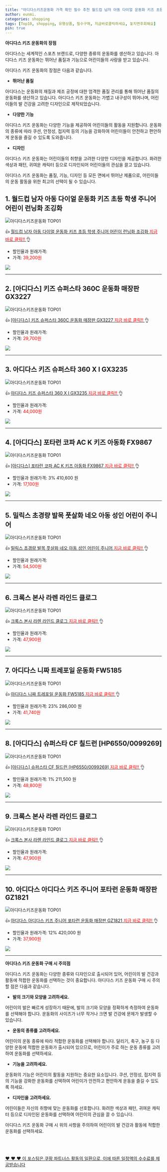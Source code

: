 ```yaml
---
title: "아디다스키즈운동화 가격 확인 필수 추천 월드컵 남자 아동 다이얼 운동화 키즈 초등 학생 주니어 어린이 런닝화 조깅화 비교 장점 구매가이드"
author: eunmi.
categories: shopping
tags: [Top10, shopping, 유행상품, 필수구매, 지금바로클릭하세요, 놓치면후회해요]
pin: true
---
```

**아디다스 키즈 운동화의 장점**

아디다스는 세계적인 스포츠 브랜드로, 다양한 종류의 운동화를 생산하고 있습니다. 아디다스 키즈 운동화는 뛰어난 품질과 기능으로 어린이들의 사랑을 받고 있습니다.

아디다스 키즈 운동화의 장점은 다음과 같습니다.

* **뛰어난 품질**

아디다스는 운동화의 재질과 제조 공정에 대한 엄격한 품질 관리를 통해 뛰어난 품질의 운동화를 생산하고 있습니다. 아디다스 키즈 운동화는 가볍고 내구성이 뛰어나며, 어린이들의 발 건강을 고려한 디자인으로 제작되었습니다.

* **다양한 기능**

아디다스 키즈 운동화는 다양한 기능을 제공하여 어린이들의 활동을 지원합니다. 운동화의 종류에 따라 쿠션, 안정성, 접지력 등의 기능을 강화하여 어린이들이 안전하고 편안하게 운동을 즐길 수 있도록 도와줍니다.

* **디자인**

아디다스 키즈 운동화는 어린이들의 취향을 고려한 다양한 디자인을 제공합니다. 화려한 색상과 패턴, 귀여운 캐릭터 등으로 디자인되어 어린이들의 관심을 끌고 있습니다.

아디다스 키즈 운동화는 품질, 기능, 디자인 등 모든 면에서 뛰어난 제품으로, 어린이들의 운동 활동을 위한 최고의 선택이 될 수 있습니다.

   

## 1. 월드컵 남자 아동 다이얼 운동화 키즈 초등 학생 주니어 어린이 런닝화 조깅화

![아디다스키즈운동화 TOP01](https://thumbnail6.coupangcdn.com/thumbnails/remote/230x230ex/image/vendor_inventory/737f/429ce2f4a5c13bfec273b993926f622ecac27e6e3aa54eccdf85b609c778.jpeg)


👍 [월드컵 남자 아동 다이얼 운동화 키즈 초등 학생 주니어 어린이 런닝화 조깅화 <font color=red> 지금 바로 클릭!! </font> ](https://link.coupang.com/re/AFFSDP?lptag=AF3617701&subid=GithubCoopas&pageKey=6459761535&traceid=V0-153&itemId=14054263965&vendorItemId=76492226897) 👌 


- 할인율과 원래가격: 
- 가격: <span style='color:red'>39,200원</span>

[![](/discount_price.png)](https://link.coupang.com/re/AFFSDP?lptag=AF3617701&subid=GithubCoopas&pageKey=6459761535&traceid=V0-153&itemId=14054263965&vendorItemId=76492226897)

---


   

## 2. [아디다스] 키즈 슈퍼스타 360C 운동화 매장판 GX3227

![아디다스키즈운동화 TOP01](https://thumbnail6.coupangcdn.com/thumbnails/remote/230x230ex/image/vendor_inventory/defe/01801ffcca660b1960129ec4dbc22f54b588b493de250329bcaab9c9f445.jpg)


👍 [[아디다스] 키즈 슈퍼스타 360C 운동화 매장판 GX3227 <font color=red> 지금 바로 클릭!! </font> ](https://link.coupang.com/re/AFFSDP?lptag=AF3617701&subid=GithubCoopas&pageKey=7554156993&traceid=V0-153&itemId=19886860201&vendorItemId=87662319997) 👌 


- 할인율과 원래가격: 
- 가격: <span style='color:red'>29,700원</span>

[![](/discount_price.png)](https://link.coupang.com/re/AFFSDP?lptag=AF3617701&subid=GithubCoopas&pageKey=7554156993&traceid=V0-153&itemId=19886860201&vendorItemId=87662319997)

---


   

## 3. 아디다스 키즈 슈퍼스타 360 X I GX3235

![아디다스키즈운동화 TOP01](https://thumbnail8.coupangcdn.com/thumbnails/remote/230x230ex/image/vendor_inventory/2784/c0f836f6942742b37894b921f17f03bba44e9408cf2dea2cce690f0bdfdf.png)


👍 [아디다스 키즈 슈퍼스타 360 X I GX3235 <font color=red> 지금 바로 클릭!! </font> ](https://link.coupang.com/re/AFFSDP?lptag=AF3617701&subid=GithubCoopas&pageKey=7379341110&traceid=V0-153&itemId=19306473407&vendorItemId=86420815727) 👌 


- 할인율과 원래가격: 
- 가격: <span style='color:red'>44,000원</span>

[![](/discount_price.png)](https://link.coupang.com/re/AFFSDP?lptag=AF3617701&subid=GithubCoopas&pageKey=7379341110&traceid=V0-153&itemId=19306473407&vendorItemId=86420815727)

---


   

## 4. [아디다스] 포타런 코파 AC K 키즈 아동화 FX9867

![아디다스키즈운동화 TOP01](https://thumbnail9.coupangcdn.com/thumbnails/remote/230x230ex/image/vendor_inventory/6c0b/6e628a52c7e17533fe778f8da9e6e5c84ec6c116f65002c41c34fbd8507c.jpg)


👍 [[아디다스] 포타런 코파 AC K 키즈 아동화 FX9867 <font color=red> 지금 바로 클릭!! </font> ](https://link.coupang.com/re/AFFSDP?lptag=AF3617701&subid=GithubCoopas&pageKey=7575388854&traceid=V0-153&itemId=19986805472&vendorItemId=87141045665) 👌 


- 할인율과 원래가격: 3%  410,600   원
- 가격: <span style='color:red'>17,100원</span>

[![](/discount_price.png)](https://link.coupang.com/re/AFFSDP?lptag=AF3617701&subid=GithubCoopas&pageKey=7575388854&traceid=V0-153&itemId=19986805472&vendorItemId=87141045665)

---


   

## 5. 밀릭스 초경량 발목 풋살화 네오 아동 성인 어린이 주니어

![아디다스키즈운동화 TOP01](https://thumbnail10.coupangcdn.com/thumbnails/remote/230x230ex/image/vendor_inventory/334a/c7597ff59559bbb3f1c2d713f5674df93fc9bc4a8b249e84893a71728f47.jpg)


👍 [밀릭스 초경량 발목 풋살화 네오 아동 성인 어린이 주니어 <font color=red> 지금 바로 클릭!! </font> ](https://link.coupang.com/re/AFFSDP?lptag=AF3617701&subid=GithubCoopas&pageKey=7647994468&traceid=V0-153&itemId=20341573530&vendorItemId=87426328697) 👌 


- 할인율과 원래가격: 
- 가격: <span style='color:red'>54,500원</span>

[![](/discount_price.png)](https://link.coupang.com/re/AFFSDP?lptag=AF3617701&subid=GithubCoopas&pageKey=7647994468&traceid=V0-153&itemId=20341573530&vendorItemId=87426328697)

---


   

## 6. 크록스 본사 라렌 라인드 클로그

![아디다스키즈운동화 TOP01](https://thumbnail10.coupangcdn.com/thumbnails/remote/230x230ex/image/vendor_inventory/a440/28fe05e659df7e415f805799094eaad2f05681028d048cc05636bdd30cb5.jpg)


👍 [크록스 본사 라렌 라인드 클로그 <font color=red> 지금 바로 클릭!! </font> ](https://link.coupang.com/re/AFFSDP?lptag=AF3617701&subid=GithubCoopas&pageKey=7594506958&traceid=V0-153&itemId=20075856690&vendorItemId=87171552173) 👌 


- 할인율과 원래가격: 
- 가격: <span style='color:red'>47,900원</span>

[![](/discount_price.png)](https://link.coupang.com/re/AFFSDP?lptag=AF3617701&subid=GithubCoopas&pageKey=7594506958&traceid=V0-153&itemId=20075856690&vendorItemId=87171552173)

---


   

## 7. 아디다스 니짜 트레포일 운동화 FW5185

![아디다스키즈운동화 TOP01](https://thumbnail6.coupangcdn.com/thumbnails/remote/230x230ex/image/vendor_inventory/0af9/ac0e3f862e65fb0bd5f3b34ff4bc7ca313079199bab318527d47c5b08c82.jpg)


👍 [아디다스 니짜 트레포일 운동화 FW5185 <font color=red> 지금 바로 클릭!! </font> ](https://link.coupang.com/re/AFFSDP?lptag=AF3617701&subid=GithubCoopas&pageKey=7458722190&traceid=V0-153&itemId=19436028549&vendorItemId=86602577680) 👌 


- 할인율과 원래가격: 23%  286,000   원
- 가격: <span style='color:red'>41,740원</span>

[![](/discount_price.png)](https://link.coupang.com/re/AFFSDP?lptag=AF3617701&subid=GithubCoopas&pageKey=7458722190&traceid=V0-153&itemId=19436028549&vendorItemId=86602577680)

---


   

## 8. [아디다스] 슈퍼스타 CF 칠드런 [HP6550/0099269]

![아디다스키즈운동화 TOP01](https://thumbnail10.coupangcdn.com/thumbnails/remote/230x230ex/image/vendor_inventory/a00c/ba63894da8ff9ef827450facf30040277f0198ee7915019ea0f3a876bc40.jpg)


👍 [[아디다스] 슈퍼스타 CF 칠드런 [HP6550/0099269] <font color=red> 지금 바로 클릭!! </font> ](https://link.coupang.com/re/AFFSDP?lptag=AF3617701&subid=GithubCoopas&pageKey=7311263235&traceid=V0-153&itemId=18730665115&vendorItemId=85863219749) 👌 


- 할인율과 원래가격: 1%  211,500   원
- 가격: <span style='color:red'>48,800원</span>

[![](/discount_price.png)](https://link.coupang.com/re/AFFSDP?lptag=AF3617701&subid=GithubCoopas&pageKey=7311263235&traceid=V0-153&itemId=18730665115&vendorItemId=85863219749)

---


   

## 9. 크록스 본사 라렌 라인드 클로그

![아디다스키즈운동화 TOP01](https://thumbnail7.coupangcdn.com/thumbnails/remote/230x230ex/image/vendor_inventory/637b/095512386dde9aea35f70778ae66a7811de097b29817de3525013e75cb5a.jpg)


👍 [크록스 본사 라렌 라인드 클로그 <font color=red> 지금 바로 클릭!! </font> ](https://link.coupang.com/re/AFFSDP?lptag=AF3617701&subid=GithubCoopas&pageKey=7594506958&traceid=V0-153&itemId=20075856685&vendorItemId=87171552139) 👌 


- 할인율과 원래가격: 
- 가격: <span style='color:red'>47,900원</span>

[![](/discount_price.png)](https://link.coupang.com/re/AFFSDP?lptag=AF3617701&subid=GithubCoopas&pageKey=7594506958&traceid=V0-153&itemId=20075856685&vendorItemId=87171552139)

---


   

## 10. 아디다스 아디다스 키즈 주니어 포타런 운동화 매장판 GZ1821

![아디다스키즈운동화 TOP01](https://thumbnail8.coupangcdn.com/thumbnails/remote/230x230ex/image/vendor_inventory/3ef3/9a937e31ec179b04cd4dd6b2106ae5290e53069112dc10c745016224a7b0.jpg)


👍 [아디다스 아디다스 키즈 주니어 포타런 운동화 매장판 GZ1821 <font color=red> 지금 바로 클릭!! </font> ](https://link.coupang.com/re/AFFSDP?lptag=AF3617701&subid=GithubCoopas&pageKey=7554156823&traceid=V0-153&itemId=19886859439&vendorItemId=86987220274) 👌 


- 할인율과 원래가격: 12%  420,000   원
- 가격: <span style='color:red'>37,900원</span>

[![](/discount_price.png)](https://link.coupang.com/re/AFFSDP?lptag=AF3617701&subid=GithubCoopas&pageKey=7554156823&traceid=V0-153&itemId=19886859439&vendorItemId=86987220274)

---
**아디다스 키즈 운동화 구매 시 주의점**

아디다스 키즈 운동화는 다양한 종류와 디자인으로 출시되어 있어, 어린이의 발 건강과 활동에 적합한 운동화를 선택하는 것이 중요합니다. 아디다스 키즈 운동화 구매 시 주의할 점은 다음과 같습니다.

* **발의 크기와 모양을 고려하세요.**

어린이의 발은 빠르게 성장하기 때문에, 발의 크기와 모양을 정확하게 측정하여 운동화를 선택해야 합니다. 운동화의 사이즈가 너무 작거나 크면 발 건강에 문제가 발생할 수 있습니다.

* **운동의 종류를 고려하세요.**

어린이의 운동 종류에 따라 적합한 운동화를 선택해야 합니다. 달리기, 축구, 농구 등 다양한 운동에 적합한 운동화가 출시되어 있으므로, 어린이가 주로 하는 운동 종류를 고려하여 운동화를 선택하세요.

* **기능을 고려하세요.**

운동화의 기능은 어린이의 활동을 지원하는 중요한 요소입니다. 쿠션, 안정성, 접지력 등의 기능을 강화한 운동화를 선택하여 어린이가 안전하고 편안하게 운동을 즐길 수 있도록 하세요.

* **디자인을 고려하세요.**

어린이들은 자신의 취향에 맞는 운동화를 선호합니다. 화려한 색상과 패턴, 귀여운 캐릭터 등으로 디자인된 운동화를 선택하여 어린이의 관심을 끌 수 있습니다.

아디다스 키즈 운동화 구매 시 위의 사항을 주의하여 어린이의 발 건강과 활동에 적합한 운동화를 선택하세요.<br><br><br><br><br> [ ❤ ❤ ❤ 이 포스팅은 쿠팡 파트너스 활동의 일환으로, 이에 따른 일정액의 수수료를 제공받습니다](https://link.coupang.com/a/bcEFyh)